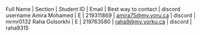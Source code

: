   Full Name     |  Section |   Student ID   |           Email         |   Best way to contact   |   discord username
Amira Mohamed   |     E    |   219311869    |     amira75@my.yoru.ca  |        discord          |    mrmr0132
Raha Golsorkhi  |     E    |   219763580    |     raha9@my.yorku.ca   |        discord          |    raha9315
